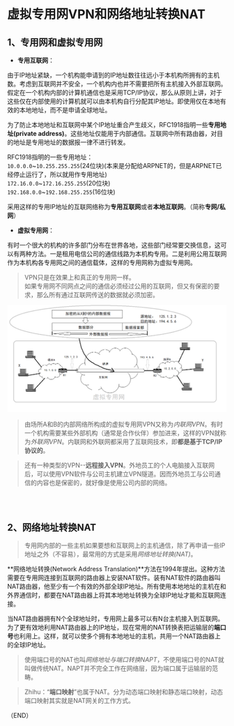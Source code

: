 # 虚拟专用网VPN和网络地址转换NAT    

## 1、专用网和虚拟专用网    

- **专用互联网**：    

由于IP地址紧缺，一个机构能申请到的IP地址数往往远小于本机构所拥有的主机数。考虑到互联网并不安全，一个机构内也并不需要把所有主机接入外部互联网。    
假定在一个机构内部的计算机通信也是采用TCP/IP协议，那么从原则上讲，对于这些仅在内部使用的计算机就可以由本机构自行分配其IP地址。即使用仅在本地有效的本地地址，而不是申请全球地址。    

为了防止本地地址和互联网中某个IP地址重合产生歧义，RFC1918指明一些**专用地址(private address)**。这些地址仅能用于内部通信。互联网中所有路由器，对目的地址是专用地址的数据报一律不进行转发。    

RFC1918指明的一些专用地址：   
`10.0.0.0`~`10.255.255.255`(24位块)(本来是分配给ARPNET的，但是ARPNET已经停止运行了，所以就用作专用地址)    
`172.16.0.0`~`172.16.255.255`(20位块)    
`192.168.0.0`~`192.168.255.255`(16位块)    

采用这样的专用IP地址的互联网络称为**专用互联网**或者**本地互联网**。（简称**专网/私网**）    

- **虚拟专用网**：    

有时一个很大的机构的许多部门分布在世界各地，这些部门经常要交换信息，这可以有两种方法。一是租用电信公司的通信线路为本机构专用。二是利用公用互联网作为本机构各专用网之间的通信载体，这样的专用网称为虚拟专用网。    

> VPN只是在效果上和真正的专用网一样。    
> 如果专用网不同网点之间的通信必须经过公用的互联网，但又有保密的要求，那么所有通过互联网传送的数据就必须加密。    

<img src="Images/VirtualPrivateNetwork.png" />  

> 由场所A和B的内部网络所构成的虚拟专用网VPN又称为*内联网VPN*。有时一个机构需要某些外部机构（通常是合作伙伴）参加进来，这样的VPN就称为*外联网VPN*。内联网和外联网都采用了互联网技术，即**都是基于TCP/IP协议的**。    

> 还有一种类型的VPN--**远程接入VPN**。外地员工的个人电脑接入互联网后，可以使用VPN软件与公司主机建立VPN隧道。因而外地员工与公司通信的内容也是保密的，就好像是使用公司内部的网络。     


<br />
<br />

## 2、网络地址转换NAT    

> 专用网内部的一些主机如果要想和互联网上的主机通信，除了再申请一些IP地址之外（不容易），最常用的方式是采用*网络地址转换(NAT)*。    

**网络地址转换(Network Address Translation)**方法在1994年提出。这种方法需要在专用网连接到互联网的路由器上安装NAT软件。装有NAT软件的路由器叫NAT路由器，他至少有一个有效的外部全球IP地址。所有使用本地地址的主机在和外界通信时，都要在NAT路由器上将其本地地址转换为全球IP地址才能和互联网连接。    

当NAT路由器拥有N个全球地址时，专用网上最多可以有N台主机接入到互联网。为了更有效地利用NAT路由器上的IP地址，现在常用的NAT转换表把运输层的**端口号**也利用上。这样，就可以使多个拥有本地地址的主机，共用一个NAT路由器上的全球IP地址。    

> 使用端口号的NAT也叫*网络地址与端口转换NAPT*，不使用端口号的NAT就叫做传统NAT。NAPT并不完全工作在网络层，因为端口属于运输层的范畴。  

> Zhihu：“**端口映射**”也属于NAT。分为动态端口映射和静态端口映射，动态端口映射其实就是NAT网关的工作方式。  



（END）    




